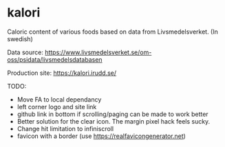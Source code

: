 # kalori
Caloric content of various foods based on data from Livsmedelsverket. (In swedish)

Data source: https://www.livsmedelsverket.se/om-oss/psidata/livsmedelsdatabasen

Production site: https://kalori.irudd.se/

TODO:

- Move FA to local dependancy
- left corner logo and site link
- github link in bottom if scrolling/paging can be made to work better
- Better solution for the clear icon. The margin pixel hack feels sucky.
- Change hit limitation to infiniscroll
- favicon with a border (use https://realfavicongenerator.net)